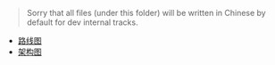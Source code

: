> Sorry that all files (under this folder) will be written in Chinese by default for dev internal tracks. 

- [路线图](ROADMAP.md)
- [架构图](ARCHITECTURE.drawio.svg)
